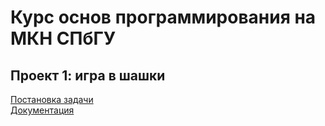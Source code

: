 # Курс основ программирования на МКН СПбГУ
## Проект 1: игра в шашки

[Постановка задачи](./TASK.md)
<br/>
[Документация](./Checkers/Checkers/Documentation.md)
